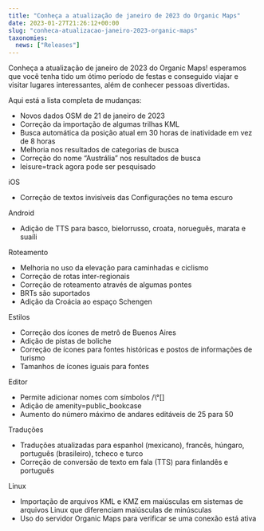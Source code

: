```yaml
---
title: "Conheça a atualização de janeiro de 2023 do Organic Maps"
date: 2023-01-27T21:26:12+00:00
slug: "conheca-atualizacao-janeiro-2023-organic-maps"
taxonomies:
  news: ["Releases"]
---
```


Conheça a atualização de janeiro de 2023 do Organic Maps! esperamos que você tenha tido um ótimo período de festas e conseguido viajar e visitar lugares interessantes, além de conhecer pessoas divertidas.

Aqui está a lista completa de mudanças:

* Novos dados OSM de 21 de janeiro de 2023
* Correção da importação de algumas trilhas KML
* Busca automática da posição atual em 30 horas de inatividade em vez de 8 horas
* Melhoria nos resultados de categorias de busca
* Correção do nome “Austrália” nos resultados de busca
* leisure=track agora pode ser pesquisado

iOS
* Correção de textos invisíveis das Configurações no tema escuro

Android
* Adição de TTS para basco, bielorrusso, croata, norueguês, marata e suaíli

Roteamento
* Melhoria no uso da elevação para caminhadas e ciclismo
* Correção de rotas inter-regionais
* Correção de roteamento através de algumas pontes
* BRTs são suportados
* Adição da Croácia ao espaço Schengen

Estilos
* Correção dos ícones de metrô de Buenos Aires
* Adição de pistas de boliche
* Correção de ícones para fontes históricas e postos de informações de turismo
* Tamanhos de ícones iguais para fontes

Editor
* Permite adicionar nomes com símbolos /\°[]
* Adição de amenity=public_bookcase
* Aumento do número máximo de andares editáveis de 25 para 50

Traduções
* Traduções atualizadas para espanhol (mexicano), francês, húngaro, português (brasileiro), tcheco e turco
* Correção de conversão de texto em fala (TTS) para finlandês e português

Linux
* Importação de arquivos KML e KMZ em maiúsculas em sistemas de arquivos Linux que diferenciam maiúsculas de minúsculas
* Uso do servidor Organic Maps para verificar se uma conexão está ativa
